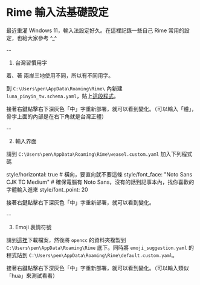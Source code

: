 # Rime 輸入法基礎設定

最近重灌 Windows 11，輸入法設定好久。在這裡記錄一些自己 Rime 常用的設定，也給大家參考 ^_^

--

1. 台灣習慣用字

着、著 兩岸三地使用不同，所以有不同用字。

到 `C:\Users\pen\AppData\Roaming\Rime\` 內新建 `luna_pinyin_tw.schema.yaml`，貼上[這段程式](https://github.com/rime/rime-luna-pinyin/blob/master/luna_pinyin_tw.schema.yaml)。

接著右鍵點擊右下深灰色「中」字重新部署，就可以看到變化。（可以輸入「體」，骨字上面的內部是在右下角就是台灣正體）

--

2. 輸入界面

請到 `C:\Users\pen\AppData\Roaming\Rime\weasel.custom.yaml` 加入下列程式碼

  style/horizontal: true  # 橫向，要直向就不要這條
  style/font_face: "Noto Sans CJK TC Medium"  # 確保電腦有 Noto Sans，沒有的話到記事本內，找你喜歡的字體輸入進來
  style/font_point: 20 
  
接著右鍵點擊右下深灰色「中」字重新部署，就可以看到變化。

--

3. Emoji 表情符號

請到[這裡](https://github.com/rime/rime-emoji)下載檔案，然後將 `opencc` 的資料夾複製到 `C:\Users\pen\AppData\Roaming\Rime` 底下。同時將 `emoji_suggestion.yaml` 的程式貼到 `C:\Users\pen\AppData\Roaming\Rime\default.custom.yaml`。

接著右鍵點擊右下深灰色「中」字重新部署，就可以看到變化。（可以輸入類似「hua」來測試看看）
